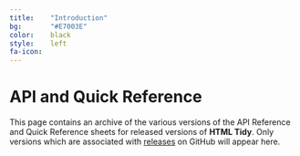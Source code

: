 ```yaml
---
title:    "Introduction"
bg:       "#E7003E"
color:    black    
style:    left
fa-icon:
---
```


# API and Quick Reference

This page contains an archive of the various versions of the API Reference and
Quick Reference sheets for released versions of <strong>HTML Tidy</strong>. Only
versions which are associated with [releases][1] on GitHub will appear here.

[1]: https://github.com/htacg/tidy-html5/releases
